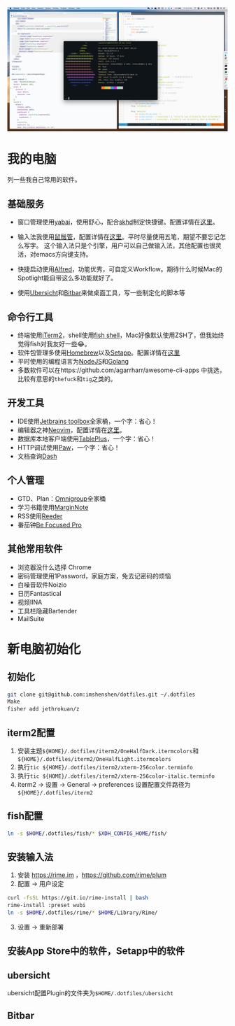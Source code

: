![view.png](view.png)

# 我的电脑
列一些我自己常用的软件。

## 基础服务
* 窗口管理使用[yabai](https://github.com/koekeishiya/yabai)，使用舒心，配合[skhd](https://github.com/koekeishiya/skhd)制定快捷键。配置详情在[这里](https://github.com/imshenshen/dotfiles/tree/master/yabai)。

* 输入法我使用[鼠鬚管](https://github.com/rime/squirrel)，配置详情在[这里](https://github.com/imshenshen/dotfiles/tree/master/rime)。平时尽量使用五笔，期望不要忘记怎么写字。
这个输入法只是个引擎，用户可以自己做输入法，其他配置也很灵活，对emacs方向键支持。

* 快捷启动使用[Alfred](https://www.alfredapp.com/)，功能优秀，可自定义Workflow。期待什么时候Mac的Spotlight能自带这么多功能就好了。

* 使用[Ubersicht](http://tracesof.net/uebersicht/)和[Bitbar](https://github.com/matryer/bitbar)来做桌面工具，写一些制定化的脚本等


## 命令行工具 
* 终端使用[iTerm2](https://www.iterm2.com/)，shell使用[fish shell](https://fishshell.com/)，Mac好像默认使用ZSH了，但我始终觉得fish对我友好一些😂。
* 软件包管理多使用[Homebrew](https://brew.sh/)以及[Setapp](https://setapp.com/)。配置详情在[这里](https://github.com/imshenshen/dotfiles/tree/master/homebrew)
* 平时使用的编程语言为[NodeJS](https://nodejs.org/en/)和[Golang](https://golang.org/)
* 多数软件可以在https://github.com/agarrharr/awesome-cli-apps 中挑选，比较有意思的`thefuck`和`tig`之类的。

## 开发工具
* IDE使用[Jetbrains toolbox](https://www.jetbrains.com/toolbox-app/)全家桶，一个字：省心！
* 编辑器之神[Neovim](https://neovim.io/)，配置详情在[这里](https://github.com/imshenshen/dotfiles/tree/master/neovim)。
* 数据库本地客户端使用[TablePlus](https://tableplus.com/)，一个字：省心！
* HTTP调试使用[Paw](https://paw.cloud/)，一个字：省心！
* 文档查询[Dash](https://kapeli.com/dash)

## 个人管理
* GTD、Plan：[Omnigroup](https://www.omnigroup.com/)全家桶
* 学习书籍使用[MarginNote](https://www.marginnote.com/)
* RSS使用[Reeder](https://reederapp.com/)
* 番茄钟[Be Focused Pro](https://setapp.com/apps/be-focused)

## 其他常用软件
* 浏览器没什么选择 Chrome
* 密码管理使用1Password，家庭方案，免去记密码的烦恼
* 白噪音软件Noizio
* 日历Fantastical
* 视频IINA
* 工具栏隐藏Bartender
* MailSuite


# 新电脑初始化
## 初始化
```bash
git clone git@github.com:imshenshen/dotfiles.git ~/.dotfiles
Make
fisher add jethrokuan/z
```

## iterm2配置
1. 安装主题`${HOME}/.dotfiles/iterm2/OneHalfDark.itermcolors`和`${HOME}/.dotfiles/iterm2/OneHalfLight.itermcolors`
2. 执行`tic ${HOME}/.dotfiles/iterm2/xterm-256color.terminfo`
2. 执行`tic ${HOME}/.dotfiles/iterm2/xterm-256color-italic.terminfo`
3. iterm2 -> 设置 -> General -> preferences 设置配置文件路径为`${HOME}/.dotfiles/iterm2`

## fish配置
```bash
ln -s $HOME/.dotfiles/fish/* $XDH_CONFIG_HOME/fish/
```

## 安装输入法
1. 安装 https://rime.im ，https://github.com/rime/plum
2. 配置 -> 用户设定
```bash
curl -fsSL https://git.io/rime-install | bash
rime-install :preset wubi
ln -s $HOME/.dotfiles/rime/* $HOME/Library/Rime/
```
3. 设置 -> 重新部署

## 安装App Store中的软件，Setapp中的软件

## ubersicht
ubersicht配置Plugin的文件夹为`$HOME/.dotfiles/ubersicht`

## Bitbar
